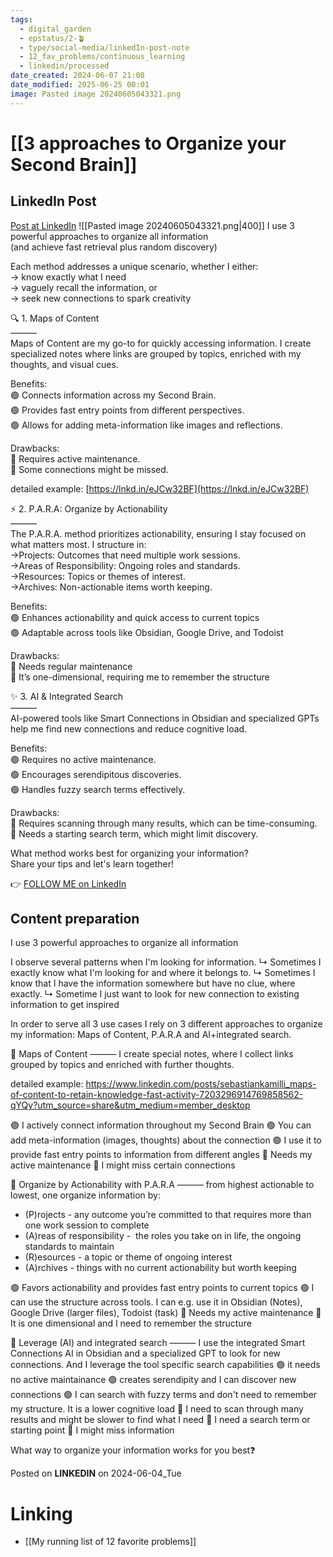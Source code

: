 ```yaml
---
tags:
  - digital_garden
  - epstatus/2-🪴
  - type/social-media/linkedIn-post-note
  - 12_fav_problems/continuous_learning
  - linkedin/processed
date_created: 2024-06-07 21:08
date_modified: 2025-06-25 00:01
image: Pasted image 20240605043321.png
---
```

# [[3 approaches to Organize your Second Brain]]

## LinkedIn Post

[Post at LinkedIn](https://www.linkedin.com/posts/sebastiankamilli_i-use-3-powerful-approaches-to-organize-all-activity-7203651769107689473--5Hw?utm_source=share&utm_medium=member_desktop)
![[Pasted image 20240605043321.png|400]]
I use 3 powerful approaches to organize all information  
(and achieve fast retrieval plus random discovery)  
  
Each method addresses a unique scenario, whether I either:  
→ know exactly what I need  
→ vaguely recall the information, or  
→ seek new connections to spark creativity  
  
🔍 1. Maps of Content  
———  
Maps of Content are my go-to for quickly accessing information. I create specialized notes where links are grouped by topics, enriched with my thoughts, and visual cues.  
  
Benefits:  
🟢 Connects information across my Second Brain.  
🟢 Provides fast entry points from different perspectives.  
🟢 Allows for adding meta-information like images and reflections.  
  
Drawbacks:  
🔴 Requires active maintenance.  
🔴 Some connections might be missed.  
  
detailed example: [https://lnkd.in/eJCw32BF](https://lnkd.in/eJCw32BF)  

⚡ 2. P.A.R.A: Organize by Actionability  
———  
The P.A.R.A. method prioritizes actionability, ensuring I stay focused on what matters most. I structure in:  
→Projects: Outcomes that need multiple work sessions.  
→Areas of Responsibility: Ongoing roles and standards.  
→Resources: Topics or themes of interest.  
→Archives: Non-actionable items worth keeping.  
  
Benefits:  
🟢 Enhances actionability and quick access to current topics  
🟢 Adaptable across tools like Obsidian, Google Drive, and Todoist  
  
Drawbacks:  
🔴 Needs regular maintenance  
🔴 It’s one-dimensional, requiring me to remember the structure  
  
✨ 3. AI & Integrated Search  
———  
AI-powered tools like Smart Connections in Obsidian and specialized GPTs help me find new connections and reduce cognitive load.  
  
Benefits:  
🟢 Requires no active maintenance.  
🟢 Encourages serendipitous discoveries.  
🟢 Handles fuzzy search terms effectively.  
  
Drawbacks:  
🔴 Requires scanning through many results, which can be time-consuming.  
🔴 Needs a starting search term, which might limit discovery.  
  
What method works best for organizing your information?  
Share your tips and let's learn together!

👉 [FOLLOW ME on LinkedIn](https://www.linkedin.com/comm/mynetwork/discovery-see-all?usecase=PEOPLE_FOLLOWS&followMember=sebastiankamilli)

## Content preparation

I use 3 powerful approaches to organize all information

I observe several patterns when I'm looking for information. 
↳ Sometimes I exactly know what I'm looking for and where it belongs to. 
↳ Sometimes I know that I have the information somewhere but have no clue, where exactly. 
↳ Sometime I just want to look for new connection to existing information to get inspired

In order to serve all 3 use cases I rely on 3 different approaches to organize my information: Maps of Content, P.A.R.A and AI+integrated search.

📌 Maps of Content
———
I create special notes, where I collect links grouped by topics and enriched with further thoughts.

detailed example: https://www.linkedin.com/posts/sebastiankamilli_maps-of-content-to-retain-knowledge-fast-activity-7203296914769858562-qYQy?utm_source=share&utm_medium=member_desktop

🟢 I actively connect information throughout my Second Brain
🟢 You can add meta-information (images, thoughts) about the connection
🟢 I use it to provide fast entry points to information from different angles
🔴 Needs my active maintenance
🔴 I might miss certain connections

📌 Organize by Actionability with P.A.R.A
———
from highest actionable to lowest, one organize information by:
+ (P)rojects - any outcome you’re committed to that requires more than one work session to complete
+ (A)reas of responsibility -  the roles you take on in life, the ongoing standards to maintain 
+ (R)esources - a topic or theme of ongoing interest
+ (A)rchives - things with no current actionability but worth keeping

🟢 Favors actionability and provides fast entry points to current topics
🟢 I can use the structure across tools. I can e.g. use it in Obsidian (Notes), Google Drive (larger files), Todoist (task)
🔴 Needs my active maintenance
🔴 It is one dimensional and I need to remember the structure

📌 Leverage (AI) and integrated search
———
I use the integrated Smart Connections AI in Obsidian and a specialized GPT to look for new connections. And I leverage the tool specific search capabilities
🟢 it needs no active maintainance
🟢 creates serendipity and I can discover new connections
🟢 I can search with fuzzy terms and don't need to remember my structure. It is a lower cognitive load
🔴 I need to scan through many results and might be slower to find what I need
🔴 I need a search term or starting point
🔴 I might miss information

What way to organize your information works for you best❓ 

Posted on **LINKEDIN** on 2024-06-04_Tue

# Linking

+ [[My running list of 12 favorite problems]]